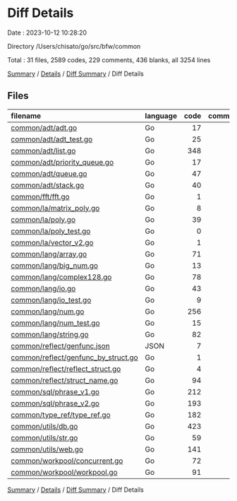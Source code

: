# Diff Details

Date : 2023-10-12 10:28:20

Directory /Users/chisato/go/src/bfw/common

Total : 31 files,  2589 codes, 229 comments, 436 blanks, all 3254 lines

[Summary](results.md) / [Details](details.md) / [Diff Summary](diff.md) / Diff Details

## Files
| filename | language | code | comment | blank | total |
| :--- | :--- | ---: | ---: | ---: | ---: |
| [common/adt/adt.go](/common/adt/adt.go) | Go | 17 | 3 | 4 | 24 |
| [common/adt/adt_test.go](/common/adt/adt_test.go) | Go | 25 | 9 | 4 | 38 |
| [common/adt/list.go](/common/adt/list.go) | Go | 348 | 45 | 56 | 449 |
| [common/adt/priority_queue.go](/common/adt/priority_queue.go) | Go | 17 | 0 | 9 | 26 |
| [common/adt/queue.go](/common/adt/queue.go) | Go | 47 | 1 | 11 | 59 |
| [common/adt/stack.go](/common/adt/stack.go) | Go | 40 | 1 | 10 | 51 |
| [common/fft/fft.go](/common/fft/fft.go) | Go | 1 | 0 | 1 | 2 |
| [common/la/matrix_poly.go](/common/la/matrix_poly.go) | Go | 8 | 0 | 3 | 11 |
| [common/la/poly.go](/common/la/poly.go) | Go | 39 | 3 | 2 | 44 |
| [common/la/poly_test.go](/common/la/poly_test.go) | Go | 0 | 6 | 2 | 8 |
| [common/la/vector_v2.go](/common/la/vector_v2.go) | Go | 1 | 0 | 1 | 2 |
| [common/lang/array.go](/common/lang/array.go) | Go | 71 | 0 | 12 | 83 |
| [common/lang/big_num.go](/common/lang/big_num.go) | Go | 13 | 0 | 6 | 19 |
| [common/lang/complex128.go](/common/lang/complex128.go) | Go | 78 | 0 | 11 | 89 |
| [common/lang/io.go](/common/lang/io.go) | Go | 43 | 15 | 10 | 68 |
| [common/lang/io_test.go](/common/lang/io_test.go) | Go | 9 | 0 | 3 | 12 |
| [common/lang/num.go](/common/lang/num.go) | Go | 256 | 8 | 24 | 288 |
| [common/lang/num_test.go](/common/lang/num_test.go) | Go | 15 | 1 | 5 | 21 |
| [common/lang/string.go](/common/lang/string.go) | Go | 82 | 5 | 10 | 97 |
| [common/reflect/genfunc.json](/common/reflect/testdata/genfunc.json) | JSON | 7 | 0 | 1 | 8 |
| [common/reflect/genfunc_by_struct.go](/common/reflect/genfunc_by_struct.go) | Go | 1 | 0 | 1 | 2 |
| [common/reflect/reflect_struct.go](/common/reflect/reflect_struct.go) | Go | 4 | 0 | 2 | 6 |
| [common/reflect/struct_name.go](/common/reflect/struct_name.go) | Go | 94 | 9 | 22 | 125 |
| [common/sql/phrase_v1.go](/common/sql/phrase_v1.go) | Go | 212 | 8 | 30 | 250 |
| [common/sql/phrase_v2.go](/common/sql/phrase_v2.go) | Go | 193 | 32 | 49 | 274 |
| [common/type_ref/type_ref.go](/common/type_ref/type_ref.go) | Go | 182 | 1 | 14 | 197 |
| [common/utils/db.go](/common/utils/db.go) | Go | 423 | 46 | 53 | 522 |
| [common/utils/str.go](/common/utils/str.go) | Go | 59 | 5 | 7 | 71 |
| [common/utils/web.go](/common/utils/web.go) | Go | 141 | 30 | 30 | 201 |
| [common/workpool/concurrent.go](/common/workpool/concurrent.go) | Go | 72 | 0 | 16 | 88 |
| [common/workpool/workpool.go](/common/workpool/workpool.go) | Go | 91 | 1 | 27 | 119 |

[Summary](results.md) / [Details](details.md) / [Diff Summary](diff.md) / Diff Details